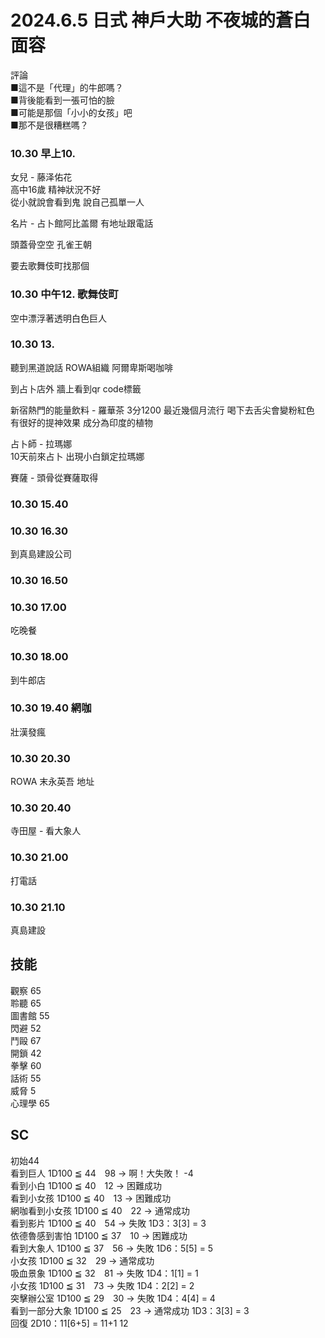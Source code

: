 # 2024.6.5 日式  神戶大助  不夜城的蒼白面容

評論  
■這不是「代理」的牛郎嗎？  
■背後能看到一張可怕的臉  
■可能是那個「小小的女孩」吧  
■那不是很糟糕嗎？  
  
### 10.30 早上10.
女兒 - 藤泽佑花  
高中16歲 精神狀況不好  
從小就說會看到鬼 說自己孤單一人  

名片 - 占卜館阿比盖爾 有地址跟電話

頭蓋骨空空 孔雀王朝  

要去歌舞伎町找那個  

### 10.30 中午12. 歌舞伎町  
空中漂浮著透明白色巨人  

### 10.30 13.
聽到黑道說話 ROWA組織  阿爾卑斯喝咖啡

到占卜店外 牆上看到qr code標籤  

新宿熱門的能量飲料 - 羅華茶 3分1200 最近幾個月流行 喝下去舌尖會變粉紅色 有很好的提神效果  成分為印度的植物

占卜師 - 拉瑪娜  
10天前來占卜 
出現小白鎖定拉瑪娜  

賽薩 - 頭骨從賽薩取得

### 10.30 15.40  

### 10.30 16.30  
到真島建設公司  

### 10.30 16.50  

### 10.30 17.00  
吃晚餐

### 10.30 18.00  
到牛郎店

### 10.30 19.40 網咖
壯漢發瘋 


### 10.30 20.30 
ROWA 末永英吾 地址

### 10.30 20.40 
寺田屋 - 看大象人


### 10.30 21.00 
打電話  

### 10.30 21.10  
真島建設

## 技能  
觀察 65  
聆聽 65  
圖書館 55  
閃避 52  
鬥毆 67  
開鎖 42  
拳擊 60  
話術 55  
威脅 5  
心理學 65  

## SC 
初始44  
看到巨人 1D100 ≦ 44　98 → 啊！大失敗！ -4  
看到小白 1D100 ≦ 40　12 → 困難成功  
看到小女孩 1D100 ≦ 40　13 → 困難成功  
網咖看到小女孩 1D100 ≦ 40　22 → 通常成功  
看到影片 1D100 ≦ 40　54 → 失敗 1D3：3[3] = 3  
依德魯感到害怕 1D100 ≦ 37　10 → 困難成功  
看到大象人 1D100 ≦ 37　56 → 失敗 1D6：5[5] = 5  
小女孩 1D100 ≦ 32　29 → 通常成功  
吸血景象 1D100 ≦ 32　81 → 失敗 1D4：1[1] = 1  
小女孩 1D100 ≦ 31　73 → 失敗 1D4：2[2] = 2  
突擊辦公室 1D100 ≦ 29　30 → 失敗 1D4：4[4] = 4  
看到一部分大象 1D100 ≦ 25　23 → 通常成功 1D3：3[3] = 3  
回復 2D10：11[6+5] = 11+1 12